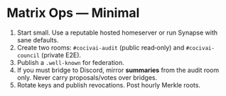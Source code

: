 # Matrix Ops — Minimal

1) Start small.  Use a reputable hosted homeserver or run Synapse with sane defaults.
2) Create two rooms: `#cocivai-audit` (public read‑only) and `#cocivai-council` (private E2E).
3) Publish a `.well-known` for federation.
4) If you must bridge to Discord, mirror **summaries** from the audit room only.  Never carry proposals/votes over bridges.
5) Rotate keys and publish revocations.  Post hourly Merkle roots.

